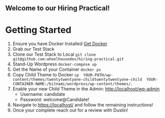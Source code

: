 ## Welcome to our Hiring Practical!

# Getting Started

1. Ensure you have Docker Installed [Get Docker](https://docs.docker.com/get-docker/)
2. Grab our Test Stack
3. Clone our Test Stack to Local `git clone git@github.com:wheelhousedev/hiring-practical.git`
4. Stand-Up Wordpress `docker-compose up`
5. Get the Name of your Container `docker ps`
6. Copy Child Theme to Docker `cp  YOUR-PATH/wp-content/themes/twentytwentyone-childtwentytwentyone-child  YOUR-CONTAINER-NAME:/bitnami/wordpress/wp-content/themes/.`
7. Enable your new Child Theme in the Admin:  [http://localhost/wp-admin](http://localhost/wp-admin)
    - Username: candidate
    - Password: welcome@Candidate!
8. Navigate to [https://localhost/](https://localhost/) and follow the remaining instructions!
9. Once your complete reach out for a review with Dustin!

